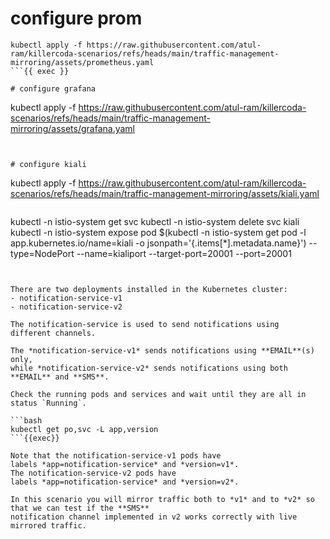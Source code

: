 

# configure prom

```
kubectl apply -f https://raw.githubusercontent.com/atul-ram/killercoda-scenarios/refs/heads/main/traffic-management-mirroring/assets/prometheus.yaml 
```{{ exec }}

# configure grafana

```
kubectl apply -f https://raw.githubusercontent.com/atul-ram/killercoda-scenarios/refs/heads/main/traffic-management-mirroring/assets/grafana.yaml
```{{ exec }}


# configure kiali

```
kubectl apply -f https://raw.githubusercontent.com/atul-ram/killercoda-scenarios/refs/heads/main/traffic-management-mirroring/assets/kiali.yaml
```{{ exec }}

```
kubectl -n istio-system get svc
kubectl -n istio-system delete svc kiali
kubectl -n istio-system expose pod $(kubectl -n istio-system get pod -l app.kubernetes.io/name=kiali -o jsonpath='{.items[*].metadata.name}') --type=NodePort --name=kialiport --target-port=20001 --port=20001


```{{ exec}}


There are two deployments installed in the Kubernetes cluster:
- notification-service-v1
- notification-service-v2

The notification-service is used to send notifications using
different channels.

The *notification-service-v1* sends notifications using **EMAIL**(s) only,
while *notification-service-v2* sends notifications using both **EMAIL** and **SMS**.

Check the running pods and services and wait until they are all in status `Running`.

```bash
kubectl get po,svc -L app,version
```{{exec}}

Note that the notification-service-v1 pods have
labels *app=notification-service* and *version=v1*.
The notification-service-v2 pods have
labels *app=notification-service* and *version=v2*.

In this scenario you will mirror traffic both to *v1* and to *v2* so that we can test if the **SMS**
notification channel implemented in v2 works correctly with live mirrored traffic.
